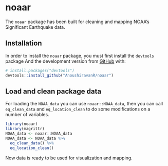 
<!-- README.md is generated from README.Rmd. Please edit that file -->

# noaar

<!-- badges: start -->
<!-- badges: end -->

The `noaar` package has been built for cleaning and mapping NOAA’s
Significant Earthquake data.

## Installation

In order to install the `noaar` package, you must first install the
`devtools` package And the development version from
[GitHub](https://github.com/) with:

``` r
# install.packages("devtools")
devtools::install_github("AnoushiravanR/noaar")
```

## Load and clean package data

For loading the `NOAA_data` you can use `noaar::NOAA_data`, then you can
call `eq_clean_data` and `eq_location_clean` to do some modifications on
a number of variables.

``` r
library(noaar)
library(magrittr)
NOAA_data <- noaar::NOAA_data
NOAA_data <- NOAA_data %>%
  eq_clean_data() %>%
  eq_location_clean()
```

Now data is ready to be used for visualization and mapping.
